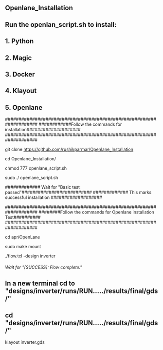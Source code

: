 ## Openlane_Installation

## Run the openlan_script.sh to install:

## 1. Python
## 2. Magic
## 3. Docker
## 4. Klayout
## 5. Openlane

####################################################################
############Follow the commands for installation####################
####################################################################

git clone https://github.com/rushikparmar/Openlane_Installation

cd Openlane_Installation/

chmod 777 openlane_script.sh
 
sudo ./ openlane_script.sh

############# Wait for "Basic test passed"##########################
############# This marks successful installation ###################


####################################################################
########Follow the commands for Openlane installation Test##########
####################################################################

cd apr/OpenLane

sudo make mount 

./flow.tcl -design inverter 

###### Wait for "[SUCCESS]: Flow complete." #########################

## In a new terminal cd to "designs/inverter/runs/RUN...../results/final/gds/"
## cd "designs/inverter/runs/RUN...../results/final/gds/"

klayout inverter.gds 
 
